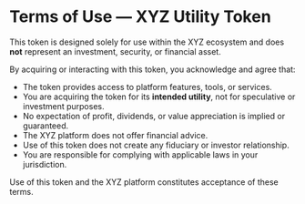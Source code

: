 # Terms of Use — XYZ Utility Token

This token is designed solely for use within the XYZ ecosystem and does **not** represent an investment, security, or financial asset.

By acquiring or interacting with this token, you acknowledge and agree that:

- The token provides access to platform features, tools, or services.
- You are acquiring the token for its **intended utility**, not for speculative or investment purposes.
- No expectation of profit, dividends, or value appreciation is implied or guaranteed.
- The XYZ platform does not offer financial advice.
- Use of this token does not create any fiduciary or investor relationship.
- You are responsible for complying with applicable laws in your jurisdiction.

Use of this token and the XYZ platform constitutes acceptance of these terms.

